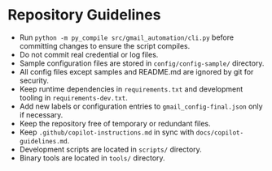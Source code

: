 # Repository Guidelines

- Run `python -m py_compile src/gmail_automation/cli.py` before committing changes to ensure the script compiles.
- Do not commit real credential or log files.
- Sample configuration files are stored in `config/config-sample/` directory.
- All config files except samples and README.md are ignored by git for security.
- Keep runtime dependencies in `requirements.txt` and development tooling in
  `requirements-dev.txt`.
- Add new labels or configuration entries to `gmail_config-final.json` only if necessary.
- Keep the repository free of temporary or redundant files.
- Keep `.github/copilot-instructions.md` in sync with `docs/copilot-guidelines.md`.
- Development scripts are located in `scripts/` directory.
- Binary tools are located in `tools/` directory.
